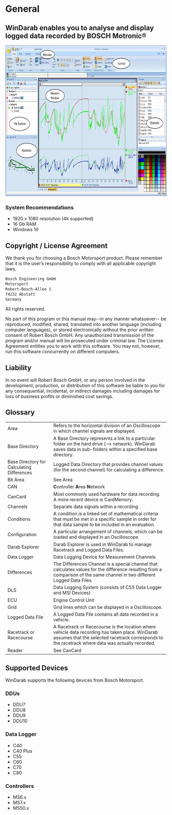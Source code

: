 # General

## **WinDarab** enables you to analyse and display logged data recorded by BOSCH Motronic® <!-- omit in toc -->

<img src="images/General Screenshot.jpg" width="807" height="470">

### System Recommendations

- 1920 x 1080 resolution (4k supported)
- 16 Gb RAM
- Windows 10

## Copyright / License Agreement

We thank you for choosing a Bosch Motorsport product. Please remember that it is the user’s responsibility to comply with all applicable copyright laws.

```
Bosch Engineering GmbH
Motorsport
Robert-Bosch-Allee 1
74232 Abstatt
Germany
```

All rights reserved.

No part of this program or this manual may--in any manner whatsoever-- be reproduced, modified, shared, translated into another language (including computer languages), or stored electronically without the prior written consent of Robert Bosch GmbH.
Any unauthorized transmission of the program and/or manual will be prosecuted under criminal law.
The License Agreement entitles you to work with this software. You may not, however, run this software concurrently on different computers.

## Liability

In no event will Robert Bosch GmbH, or any person involved in the development, production, or distribution of this software be liable to you for any consequential, incidental, or indirect damages including damages for loss of business profits or diminished cost savings.

## Glossary

| | |
---|---|
|Area  |  Refers to the horizontal division of an Oscilloscope in which channel signals are displayed.|
|Base Directory | A Base Directory represents a link to a particular folder on the hard drive (--> network). WinDarab saves data in sub-folders within a specified base directory.|
|Base Directory for Calculating Differences | Logged Data Directory that provides channel values (for the second channel) for calculating a difference.|
|Bit Area | See Area|
|CAN | **C**ontroller **A**rea **N**etwork|
|CanCard | Most commonly used hardware for data recording. A more recent device is CardMemory.|
|Channels | Separate data signals within a recording.|
|Conditions | A condition is a linked set of mathematical criteria that must be met in a specific sample in order for that data sample to be included in an evaluation.|
|Configuration | A particular arrangement of channels, which can be loaded and displayed in an Oscilloscope.|
|Darab Explorer | Darab Explorer is used in WinDarab to manage Racetrack and Logged Data Files.|
|Data Logger | Data Logging Device for Measurement Channels|
|Differences | The Differences Channel is a special channel that calculates values for the difference resulting from a comparison of the same channel in two different Logged Data Files.|
|DLS | Data Logging System (consists of C55 Data Logger and MSI Devices)|
|ECU | Engine Control Unit|
|Grid | Grid lines which can be displayed in a Oscilloscope. |
|Logged Data File | A Logged Data File contains all data recorded in a vehicle. |
|Racetrack or Racecourse | A Racetrack or Racecourse is the location where vehicle data recording has taken place. WinDarab assumes that the selected racetrack corresponds to the racetrack where data was actually recorded. |
|Reader | See CanCard|

## Supported Devices

WinDarab supports the following devices from Bosch Motorsport.

### DDUs

- DDU7
- DDU8
- DDU9
- DDU10

### Data Logger

- C40
- C40 Plus
- C55
- C60
- C70
- C80

### Controllers

- MS6.x
- MS7.x
- MS50.x
